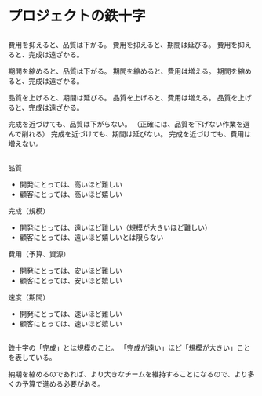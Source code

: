 # プロジェクトの鉄十字

##

費用を抑えると、品質は下がる。
費用を抑えると、期間は延びる。
費用を抑えると、完成は遠ざかる。

期間を縮めると、品質は下がる。
期間を縮めると、費用は増える。
期間を縮めると、完成は遠ざかる。

品質を上げると、期間は延びる。
品質を上げると、費用は増える。
品質を上げると、完成は遠ざかる。

完成を近づけても、品質は下がらない。
（正確には、品質を下げない作業を選んで削れる）
完成を近づけても、期間は延びない。
完成を近づけても、費用は増えない。

##

品質

- 開発にとっては、高いほど難しい
- 顧客にとっては、高いほど嬉しい

完成（規模）

- 開発にとっては、遠いほど難しい（規模が大きいほど難しい）
- 顧客にとっては、遠いほど嬉しいとは限らない

費用（予算、資源）

- 開発にとっては、安いほど難しい
- 顧客にとっては、安いほど嬉しい

速度（期間）

- 開発にとっては、速いほど難しい
- 顧客にとっては、速いほど嬉しい

##

鉄十字の「完成」とは規模のこと。
「完成が遠い」ほど「規模が大きい」ことを表している。

納期を縮めるのであれば、より大きなチームを維持することになるので、より多くの予算で進める必要がある。
